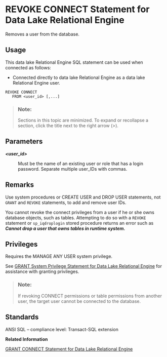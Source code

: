 <!-- loioa3e6a6f984f2101598d781f74cd67db4 -->

# REVOKE CONNECT Statement for Data Lake Relational Engine

Removes a user from the database.



<a name="loioa3e6a6f984f2101598d781f74cd67db4__section_ovp_dvr_znb"/>

## Usage

This data lake Relational Engine SQL statement can be used when connected as follows:

-   Connected directly to data lake Relational Engine as a data lake Relational Engine user.



```
REVOKE CONNECT
   FROM <user_id> [,...]
```



> ### Note:  
> Sections in this topic are minimized. To expand or recollapse a section, click the title next to the right arrow \(*\>*\).



<a name="loioa3e6a6f984f2101598d781f74cd67db4__IQ_Parameters"/>

## Parameters


<dl>
<dt><b>

*<user\_id\>*

</b></dt>
<dd>

Must be the name of an existing user or role that has a login password. Separate multiple user\_IDs with commas.



</dd>
</dl>



<a name="loioa3e6a6f984f2101598d781f74cd67db4__IQ_Usage"/>

## Remarks

Use system procedures or CREATE USER and DROP USER statements, not `GRANT` and `REVOKE` statements, to add and remove user IDs.

You cannot revoke the connect privileges from a user if he or she owns database objects, such as tables. Attempting to do so with a `REVOKE` statement or `sp_iqdroplogin` stored procedure returns an error such as ***Cannot drop a user that owns tables in runtime system.***



<a name="loioa3e6a6f984f2101598d781f74cd67db4__IQ_Permissions"/>

## Privileges

Requires the MANAGE ANY USER system privilege.

See [GRANT System Privilege Statement for Data Lake Relational Engine](grant-system-privilege-statement-for-data-lake-relational-engine-a3dfcb0.md) for assistance with granting privileges.

> ### Note:  
> If revoking CONNECT permissions or table permissions from another user, the target user cannot be connected to the database.



<a name="loioa3e6a6f984f2101598d781f74cd67db4__IQ_Standards"/>

## Standards

ANSI SQL – compliance level: Transact-SQL extension

**Related Information**  


[GRANT CONNECT Statement for Data Lake Relational Engine](grant-connect-statement-for-data-lake-relational-engine-a3e04cc.md "Create a new user, and can also be used to change a password. However, it is recommended that you use the CREATE USER statement to create users instead of the GRANT CONNECT statement.")

